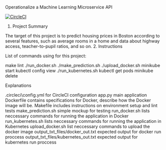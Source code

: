 Operationalize a Machine Learning Microservice API

[![CircleCI](https://circleci.com/github/letrung1998vn/project-ml-microservice-kubernetes.svg?style=svg)](https://app.circleci.com/pipelines/github/letrung1998vn/project-ml-microservice-kubernetes)
1. Project Summary

The target of this project is to predict housing prices in Boston according to several features, such as average rooms in a home and data about highway access, teacher-to-pupil ratios, and so on.
2. Instructions

List of commands using for this project:

make lint
./run_docker.sh
./make_prediction.sh
./upload_docker.sh
minikube start
kubectl config view
./run_kubernetes.sh
kubectl get pods
minikube delete

Explanations

.circleci\config.yml for CircleCI configuration
app.py main application
Dockerfile contains specifications for Docker, describe how the Docker image will be.
Makefile includes instructions on environment setup and lint tests
make_prediction.sh simple mockup for testing
run_docker.sh lists neccessary commands for running the application in Docker
run_kubernetes.sh lists neccessary commands for running the application in Kubernetes
upload_docker.sh list neccessary  commands to upload the docker image
output_txt_files/docker_out.txt expected output for docker run proccess
output_txt_files/kubernetes_out.txt expected output for kubernetes run proccess
